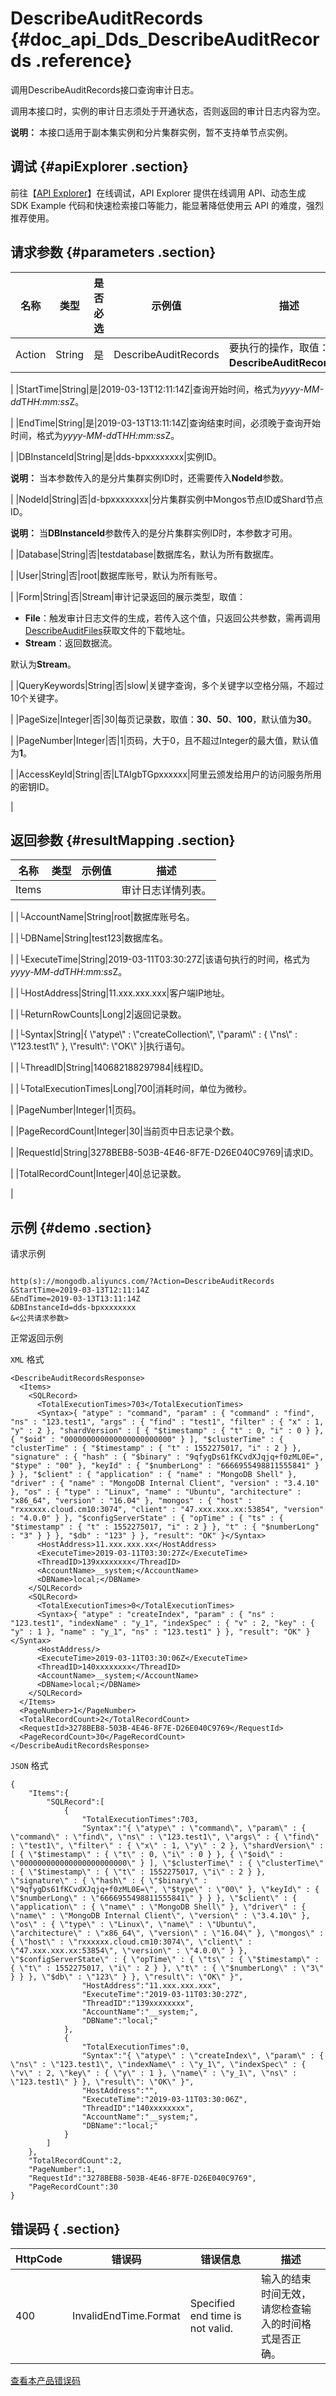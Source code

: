 # DescribeAuditRecords {#doc_api_Dds_DescribeAuditRecords .reference}

调用DescribeAuditRecords接口查询审计日志。

调用本接口时，实例的审计日志须处于开通状态，否则返回的审计日志内容为空。

**说明：** 本接口适用于副本集实例和分片集群实例，暂不支持单节点实例。

## 调试 {#apiExplorer .section}

前往【[API Explorer](https://api.aliyun.com/#product=Dds&api=DescribeAuditRecords)】在线调试，API Explorer 提供在线调用 API、动态生成 SDK Example 代码和快速检索接口等能力，能显著降低使用云 API 的难度，强烈推荐使用。

## 请求参数 {#parameters .section}

|名称|类型|是否必选|示例值|描述|
|--|--|----|---|--|
|Action|String|是|DescribeAuditRecords|要执行的操作，取值：**DescribeAuditRecords**。

 |
|StartTime|String|是|2019-03-13T12:11:14Z|查询开始时间，格式为*yyyy-MM-dd*T*HH:mm:ss*Z。

 |
|EndTime|String|是|2019-03-13T13:11:14Z|查询结束时间，必须晚于查询开始时间，格式为*yyyy-MM-dd*T*HH:mm:ss*Z。

 |
|DBInstanceId|String|是|dds-bpxxxxxxxx|实例ID。

 **说明：** 当本参数传入的是分片集群实例ID时，还需要传入**NodeId**参数。

 |
|NodeId|String|否|d-bpxxxxxxxx|分片集群实例中Mongos节点ID或Shard节点ID。

 **说明：** 当**DBInstanceId**参数传入的是分片集群实例ID时，本参数才可用。

 |
|Database|String|否|testdatabase|数据库名，默认为所有数据库。

 |
|User|String|否|root|数据库账号，默认为所有账号。

 |
|Form|String|否|Stream|审计记录返回的展示类型，取值：

 -   **File**：触发审计日志文件的生成，若传入这个值，只返回公共参数，需再调用[DescribeAuditFiles](~~62162~~)获取文件的下载地址。
-   **Stream**：返回数据流。

 默认为**Stream**。

 |
|QueryKeywords|String|否|slow|关键字查询，多个关键字以空格分隔，不超过10个关键字。

 |
|PageSize|Integer|否|30|每页记录数，取值：**30**、**50**、**100**，默认值为**30**。

 |
|PageNumber|Integer|否|1|页码，大于0，且不超过Integer的最大值，默认值为**1**。

 |
|AccessKeyId|String|否|LTAIgbTGpxxxxxx|阿里云颁发给用户的访问服务所用的密钥ID。

 |

## 返回参数 {#resultMapping .section}

|名称|类型|示例值|描述|
|--|--|---|--|
|Items| | |审计日志详情列表。

 |
|└AccountName|String|root|数据库账号名。

 |
|└DBName|String|test123|数据库名。

 |
|└ExecuteTime|String|2019-03-11T03:30:27Z|该语句执行的时间，格式为*yyyy-MM-dd*T*HH:mm:ss*Z。

 |
|└HostAddress|String|11.xxx.xxx.xxx|客户端IP地址。

 |
|└ReturnRowCounts|Long|2|返回记录数。

 |
|└Syntax|String|\{ \\"atype\\" : \\"createCollection\\", \\"param\\" : \{ \\"ns\\" : \\"123.test1\\" \}, \\"result\\": \\"OK\\" \}|执行语句。

 |
|└ThreadID|String|140682188297984|线程ID。

 |
|└TotalExecutionTimes|Long|700|消耗时间，单位为微秒。

 |
|PageNumber|Integer|1|页码。

 |
|PageRecordCount|Integer|30|当前页中日志记录个数。

 |
|RequestId|String|3278BEB8-503B-4E46-8F7E-D26E040C9769|请求ID。

 |
|TotalRecordCount|Integer|40|总记录数。

 |

## 示例 {#demo .section}

请求示例

``` {#request_demo}

http(s)://mongodb.aliyuncs.com/?Action=DescribeAuditRecords
&StartTime=2019-03-13T12:11:14Z
&EndTime=2019-03-13T13:11:14Z
&DBInstanceId=dds-bpxxxxxxxx
&<公共请求参数>

```

正常返回示例

`XML` 格式

``` {#xml_return_success_demo}
<DescribeAuditRecordsResponse>
  <Items>
    <SQLRecord>
      <TotalExecutionTimes>703</TotalExecutionTimes>
      <Syntax>{ "atype" : "command", "param" : { "command" : "find", "ns" : "123.test1", "args" : { "find" : "test1", "filter" : { "x" : 1, "y" : 2 }, "shardVersion" : [ { "$timestamp" : { "t" : 0, "i" : 0 } }, { "$oid" : "000000000000000000000000" } ], "$clusterTime" : { "clusterTime" : { "$timestamp" : { "t" : 1552275017, "i" : 2 } }, "signature" : { "hash" : { "$binary" : "9qfygDs61fKCvdXJqjq+f0zML0E=", "$type" : "00" }, "keyId" : { "$numberLong" : "6666955498811555841" } } }, "$client" : { "application" : { "name" : "MongoDB Shell" }, "driver" : { "name" : "MongoDB Internal Client", "version" : "3.4.10" }, "os" : { "type" : "Linux", "name" : "Ubuntu", "architecture" : "x86_64", "version" : "16.04" }, "mongos" : { "host" : "rxxxxxx.cloud.cm10:3074", "client" : "47.xxx.xxx.xx:53854", "version" : "4.0.0" } }, "$configServerState" : { "opTime" : { "ts" : { "$timestamp" : { "t" : 1552275017, "i" : 2 } }, "t" : { "$numberLong" : "3" } } }, "$db" : "123" } }, "result": "OK" }</Syntax>
      <HostAddress>11.xxx.xxx.xx</HostAddress>
      <ExecuteTime>2019-03-11T03:30:27Z</ExecuteTime>
      <ThreadID>139xxxxxxxx</ThreadID>
      <AccountName>__system;</AccountName>
      <DBName>local;</DBName>
    </SQLRecord>
    <SQLRecord>
      <TotalExecutionTimes>0</TotalExecutionTimes>
      <Syntax>{ "atype" : "createIndex", "param" : { "ns" : "123.test1", "indexName" : "y_1", "indexSpec" : { "v" : 2, "key" : { "y" : 1 }, "name" : "y_1", "ns" : "123.test1" } }, "result": "OK" }</Syntax>
      <HostAddress/>
      <ExecuteTime>2019-03-11T03:30:06Z</ExecuteTime>
      <ThreadID>140xxxxxxxx</ThreadID>
      <AccountName>__system;</AccountName>
      <DBName>local;</DBName>
    </SQLRecord>
  </Items>
  <PageNumber>1</PageNumber>
  <TotalRecordCount>2</TotalRecordCount>
  <RequestId>3278BEB8-503B-4E46-8F7E-D26E040C9769</RequestId>
  <PageRecordCount>30</PageRecordCount>
</DescribeAuditRecordsResponse>

```

`JSON` 格式

``` {#json_return_success_demo}
{
	"Items":{
		"SQLRecord":[
			{
				"TotalExecutionTimes":703,
				"Syntax":"{ \"atype\" : \"command\", \"param\" : { \"command\" : \"find\", \"ns\" : \"123.test1\", \"args\" : { \"find\" : \"test1\", \"filter\" : { \"x\" : 1, \"y\" : 2 }, \"shardVersion\" : [ { \"$timestamp\" : { \"t\" : 0, \"i\" : 0 } }, { \"$oid\" : \"000000000000000000000000\" } ], \"$clusterTime\" : { \"clusterTime\" : { \"$timestamp\" : { \"t\" : 1552275017, \"i\" : 2 } }, \"signature\" : { \"hash\" : { \"$binary\" : \"9qfygDs61fKCvdXJqjq+f0zML0E=\", \"$type\" : \"00\" }, \"keyId\" : { \"$numberLong\" : \"6666955498811555841\" } } }, \"$client\" : { \"application\" : { \"name\" : \"MongoDB Shell\" }, \"driver\" : { \"name\" : \"MongoDB Internal Client\", \"version\" : \"3.4.10\" }, \"os\" : { \"type\" : \"Linux\", \"name\" : \"Ubuntu\", \"architecture\" : \"x86_64\", \"version\" : \"16.04\" }, \"mongos\" : { \"host\" : \"rxxxxxx.cloud.cm10:3074\", \"client\" : \"47.xxx.xxx.xx:53854\", \"version\" : \"4.0.0\" } }, \"$configServerState\" : { \"opTime\" : { \"ts\" : { \"$timestamp\" : { \"t\" : 1552275017, \"i\" : 2 } }, \"t\" : { \"$numberLong\" : \"3\" } } }, \"$db\" : \"123\" } }, \"result\": \"OK\" }",
				"HostAddress":"11.xxx.xxx.xxx",
				"ExecuteTime":"2019-03-11T03:30:27Z",
				"ThreadID":"139xxxxxxxx",
				"AccountName":"__system;",
				"DBName":"local;"
			},
			{
				"TotalExecutionTimes":0,
				"Syntax":"{ \"atype\" : \"createIndex\", \"param\" : { \"ns\" : \"123.test1\", \"indexName\" : \"y_1\", \"indexSpec\" : { \"v\" : 2, \"key\" : { \"y\" : 1 }, \"name\" : \"y_1\", \"ns\" : \"123.test1\" } }, \"result\": \"OK\" }",
				"HostAddress":"",
				"ExecuteTime":"2019-03-11T03:30:06Z",
				"ThreadID":"140xxxxxxxx",
				"AccountName":"__system;",
				"DBName":"local;"
			}
		]
	},
	"TotalRecordCount":2,
	"PageNumber":1,
	"RequestId":"3278BEB8-503B-4E46-8F7E-D26E040C9769",
	"PageRecordCount":30
}
```

## 错误码 { .section}

|HttpCode|错误码|错误信息|描述|
|--------|---|----|--|
|400|InvalidEndTime.Format|Specified end time is not valid.|输入的结束时间无效，请您检查输入的时间格式是否正确。|

[查看本产品错误码](https://error-center.aliyun.com/status/product/Dds)

